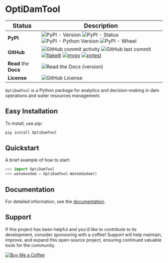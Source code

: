 # OptiDamTool

| <big>Status</big> | <big>Description</big> |
| --- | --- |
| **PyPI**| ![PyPI - Version](https://img.shields.io/pypi/v/OptiDamTool) ![PyPI - Status](https://img.shields.io/pypi/status/OptiDamTool) ![PyPI - Python Version](https://img.shields.io/pypi/pyversions/OptiDamTool) ![PyPI - Wheel](https://img.shields.io/pypi/wheel/OptiDamTool) |
| **GitHub** | ![GitHub commit activity](https://img.shields.io/github/commit-activity/t/debpal/OptiDamTool) ![GitHub last commit](https://img.shields.io/github/last-commit/debpal/OptiDamTool) [![flake8](https://github.com/debpal/OptiDamTool/actions/workflows/linting.yml/badge.svg)](https://github.com/debpal/OptiDamTool/actions/workflows/linting.yml) [![mypy](https://github.com/debpal/OptiDamTool/actions/workflows/typing.yml/badge.svg)](https://github.com/debpal/OptiDamTool/actions/workflows/typing.yml) [![pytest](https://github.com/debpal/OptiDamTool/actions/workflows/testing.yml/badge.svg)](https://github.com/debpal/OptiDamTool/actions/workflows/testing.yml) |
| **Read** _the_ **Docs** | ![Read the Docs (version)](https://img.shields.io/readthedocs/OptiDamTool/latest) |
| **License** | ![GitHub License](https://img.shields.io/github/license/debpal/OptiDamTool) |


`OptiDamTool` is a Python package for analytics and decision-making in dam operations and water resources management.


## Easy Installation

To install, use pip:

```bash
pip install OptiDamTool
```


## Quickstart
A brief example of how to start:

```python
>>> import OptiDamTool
>>> watemsedem = OptiDamTool.WatemSedem()
```


## Documentation

For detailed information, see the [documentation](https://optidamtool.readthedocs.io/en/latest/).

## Support

If this project has been helpful and you'd like to contribute to its development, consider sponsoring with a coffee! Support will help maintain, improve, and expand this open-source project, ensuring continued valuable tools for the community.


[![Buy Me a Coffee](https://img.shields.io/badge/☕_Buy_me_a_coffee-FFDD00?style=for-the-badge)](https://www.buymeacoffee.com/debasish_pal)


